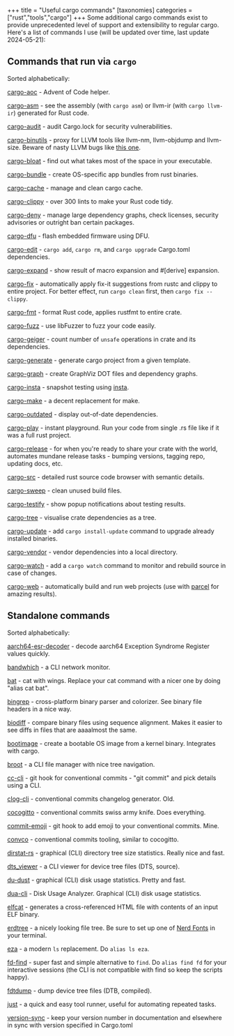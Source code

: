 +++
title = "Useful cargo commands"
[taxonomies]
categories = ["rust","tools","cargo"]
+++
Some additional cargo commands exist to provide unprecedented level of support and extensibility to regular cargo. Here's a list of commands I use (will be updated over time, last update 2024-05-21):

<!-- more -->

## Commands that run via `cargo`

Sorted alphabetically:

[cargo-aoc](https://github.com/gobanos/cargo-aoc) - Advent of Code helper.

[cargo-asm](https://github.com/gnzlbg/cargo-asm) - see the assembly (with `cargo asm`) or llvm-ir (with `cargo llvm-ir`) generated for Rust code.

[cargo-audit](https://github.com/rustsec/rustsec) - audit Cargo.lock for security vulnerabilities.

[cargo-binutils](https://github.com/rust-embedded/cargo-binutils) - proxy for LLVM tools like llvm-nm, llvm-objdump and llvm-size. Beware of nasty LLVM bugs like [this one](https://github.com/llvm/llvm-project/issues/58407).

[cargo-bloat](https://github.com/RazrFalcon/cargo-bloat) - find out what takes most of the space in your executable.

[cargo-bundle](https://github.com/burtonageo/cargo-bundle) - create OS-specific app bundles from rust binaries.

[cargo-cache](https://github.com/matthiaskrgr/cargo-cache) - manage and clean cargo cache.

[cargo-clippy](https://github.com/rust-lang-nursery/rust-clippy) - over 300 lints to make your Rust code tidy.

[cargo-deny](https://github.com/embarkstudios/cargo-deny) - manage large dependency graphs, check licenses, security advisories or outright ban certain packages.

[cargo-dfu](https://github.com/dfu-rs/cargo-dfu) - flash embedded firmware using DFU.

[cargo-edit](https://github.com/killercup/cargo-edit) -  `cargo add`, `cargo rm`, and `cargo upgrade` Cargo.toml dependencies.

[cargo-expand](https://github.com/dtolnay/cargo-expand) - show result of macro expansion and #[derive] expansion.

[cargo-fix](https://github.com/rust-lang-nursery/rustfix) - automatically apply fix-it suggestions from rustc and clippy to entire project. For better effect, run `cargo clean` first, then `cargo fix --clippy`.

[cargo-fmt](https://github.com/rust-lang-nursery/rustfmt) - format Rust code, applies rustfmt to entire crate.

[cargo-fuzz](https://github.com/rust-fuzz/cargo-fuzz) - use libFuzzer to fuzz your code easily.

[cargo-geiger](https://github.com/anderejd/cargo-geiger) - count number of `unsafe` operations in crate and its dependencies.

[cargo-generate](https://github.com/ashleygwilliams/cargo-generate) - generate cargo project from a given template.

[cargo-graph](https://github.com/kbknapp/cargo-graph) - create GraphViz DOT files and dependency graphs.

[cargo-insta](https://github.com/mitsuhiko/insta) - snapshot testing using [insta](https://insta.rs/).

[cargo-make](https://github.com/sagiegurari/cargo-make) - a decent replacement for make.

[cargo-outdated](https://github.com/kbknapp/cargo-outdated) - display out-of-date dependencies.

[cargo-play](https://github.com/fanzeyi/cargo-play) - instant playground. Run your code from single .rs file like if it was a full rust project.

[cargo-release](https://github.com/sunng87/cargo-release) - for when you're ready to share your crate with the world, automates mundane release tasks - bumping versions, tagging repo, updating docs, etc.

[cargo-src](https://github.com/nrc/cargo-src) - detailed rust source code browser with semantic details.

[cargo-sweep](https://github.com/holmgr/cargo-sweep) - clean unused build files.

[cargo-testify](https://github.com/greyblake/cargo-testify) - show popup notifications about testing results.

[cargo-tree](https://github.com/sfackler/cargo-tree) - visualise crate dependencies as a tree.

[cargo-update](https://github.com/nabijaczleweli/cargo-update) - add `cargo install-update` command to upgrade already installed binaries.

[cargo-vendor](https://github.com/alexcrichton/cargo-vendor) - vendor dependencies into a local directory.

[cargo-watch](https://github.com/passcod/cargo-watch) - add a `cargo watch` command to monitor and rebuild source in case of changes.

[cargo-web](https://github.com/koute/cargo-web) - automatically build and run web projects (use with [parcel](https://github.com/koute/parcel-plugin-cargo-web) for amazing results).

## Standalone commands

Sorted alphabetically:

[aarch64-esr-decoder](https://github.com/google/aarch64-esr-decoder) - decode aarch64 Exception Syndrome Register values quickly.

[bandwhich](https://github.com/imsnif/bandwhich) - a CLI network monitor.

[bat](https://github.com/sharkdp/bat) - cat with wings. Replace your cat command with a nicer one by doing "alias cat bat".

[bingrep](https://github.com/m4b/bingrep) - cross-platform binary parser and colorizer. See binary file headers in a nice way.

[biodiff](https://github.com/8051enthusiast/biodiff) - compare binary files using sequence alignment. Makes it easier to see diffs in files that are aaaalmost the same.

[bootimage](https://github.com/rust-osdev/bootimage) - create a bootable OS image from a kernel binary. Integrates with cargo.

[broot](https://github.com/canop/broot) - a CLI file manager with nice tree navigation.

[cc-cli](https://github.com/sousandrei/cc-cli) - git hook for conventional commits - "git commit" and pick details using a CLI.

[clog-cli](https://github.com/clog-tool/clog-cli) - conventional commits changelog generator. Old.

[cocogitto](https://github.com/cocogitto/cocogitto) - conventional commits swiss army knife. Does everything.

[commit-emoji](https://github.com/berkus/commit-emoji) - git hook to add emoji to your conventional commits. Mine.

[convco](https://github.com/convco/convco) - conventional commits tooling, similar to cocogitto.

[dirstat-rs](https://github.com/scullionw/dirstat-rs) - graphical (CLI) directory tree size statistics. Really nice and fast.

[dts_viewer](https://github.com/yodaldevoid/dts_viewer) - a CLI viewer for device tree files (DTS, source).

[du-dust](https://github.com/bootandy/dust) - graphical (CLI) disk usage statistics. Pretty and fast.

[dua-cli](https://github.com/byron/dua-cli) - Disk Usage Analyzer. Graphical (CLI) disk usage statistics.

[elfcat](https://github.com/ruslashev/elfcat) - generates a cross-referenced HTML file with contents of an input ELF binary.

[erdtree](https://github.com/solidiquis/erdtree) - a nicely looking file tree. Be sure to set up one of [Nerd Fonts](https://nerdfonts.com) in your terminal.

[eza](https://github.com/eza-community/eza) - a modern `ls` replacement. Do `alias ls eza`.

[fd-find](https://github.com/sharkdp/fd) - super fast and simple alternative to `find`. Do `alias find fd` for your interactive sessions (the CLI is not compatible with find so keep the scripts happy).

[fdtdump](https://github.com/rs-embedded/fdtdump) - dump device tree files (DTB, compiled).

<!-- [flamegraph]() -

[git-cliff]() -

[git-work]() -

[grcov]() -

[hck]() -

[hexdmp]() -

[hx]() -

[hyperfine]() -

[jilu]() - -->

[just](https://github.com/casey/just) - a quick and easy tool runner, useful for automating repeated tasks.

<!-- [kibi]() -

[koji]() -

[kokai]() -

[licensor]() -

[miniserve]() -

[probe-rs]() - прошивка МК

[procs]() -

[release-plz]() -

[remote_serial]() -

[resin]() -

[ripgrep]() -

[ruplacer]() -

[rustfilt]() -

[srgn]() -

[starship]() -

[svgbob_cli]() -

[tokei]() -

[trippy]() -

[trunk]() -

[ugdb]() - -->

[version-sync](https://github.com/mgeisler/version-sync) - keep your version number in documentation and elsewhere in sync with version specified in Cargo.toml

<!-- [wasm-pack]() -

[xd]() -

[ytop]() -

[zellij]() - -->
